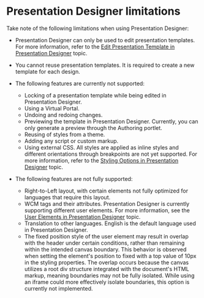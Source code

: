 # Presentation Designer limitations

Take note of the following limitations when using Presentation Designer:

- Presentation Designer can only be used to edit presentation templates. For more information, refer to the [Edit Presentation Template in Presentation Designer](../../presentation_designer/usage/edit_presentation_template.md) topic.
- You cannot reuse presentation templates. It is required to create a new template for each design.
- The following features are currently not supported:
    - Locking of a presentation template while being edited in Presentation Designer.
    - Using a Virtual Portal.
    - Undoing and redoing changes.
    - Previewing the template in Presentation Designer. Currently, you can only generate a preview through the Authoring portlet.
    - Reusing of styles from a theme.
    - Adding any script or custom markup.
    - Using external CSS. All styles are applied as inline styles and different orientations through breakpoints are not yet supported. For more information, refer to the [Styling Options in Presentation Designer](../../presentation_designer/usage/styling_options.md) topic.

- The following features are not fully supported:
    - Right-to-Left layout, with certain elements not fully optimized for languages that require this layout.
    - WCM tags and their attributes. Presentation Designer is currently supporting different user elements. For more information, see the [User Elements in Presentation Designer](../../presentation_designer/usage/user_elements.md) topic.
    - Translation to other languages. English is the default language used in Presentation Designer.
    - The fixed position style of the user element may result in overlap with the header under certain conditions, rather than remaining within the intended canvas boundary. This behavior is observed when setting the element's position to fixed with a top value of 10px in the styling properties. The overlap occurs because the canvas utilizes a root div structure integrated with the document's HTML markup, meaning boundaries may not be fully isolated. While using an iframe could more effectively isolate boundaries, this option is currently not implemented.





